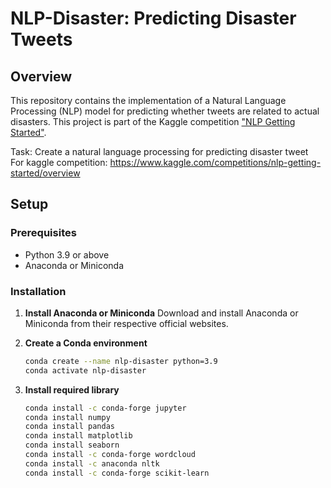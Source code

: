 # NLP-Disaster: Predicting Disaster Tweets

## Overview
This repository contains the implementation of a Natural Language Processing (NLP) model for predicting whether tweets are related to actual disasters. This project is part of the Kaggle competition ["NLP Getting Started"](https://www.kaggle.com/competitions/nlp-getting-started/overview).

Task: Create a natural language processing for predicting disaster tweet\
For kaggle competition: https://www.kaggle.com/competitions/nlp-getting-started/overview

## Setup

### Prerequisites
- Python 3.9 or above
- Anaconda or Miniconda

### Installation
1. **Install Anaconda or Miniconda**
   Download and install Anaconda or Miniconda from their respective official websites.

2. **Create a Conda environment**
   ```bash
   conda create --name nlp-disaster python=3.9
   conda activate nlp-disaster

3. **Install required library**
   ```bash
   conda install -c conda-forge jupyter
   conda install numpy
   conda install pandas
   conda install matplotlib
   conda install seaborn
   conda install -c conda-forge wordcloud
   conda install -c anaconda nltk
   conda install -c conda-forge scikit-learn
   
